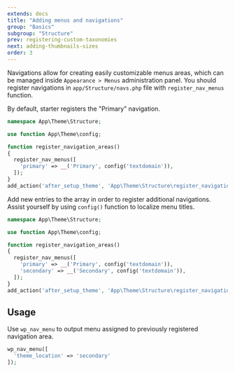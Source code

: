 ```yaml
---
extends: docs
title: "Adding menus and navigations"
group: "Basics"
subgroup: "Structure"
prev: registering-custom-taxonomies
next: adding-thumbnails-sizes
order: 3
---
```


Navigations allow for creating easily customizable menus areas, which can be managed inside `Appearance > Menus` administration panel. You should register navigations in `app/Structure/navs.php` file with `register_nav_menus` function.

By default, starter registers the "Primary" navigation.

```php
namespace App\Theme\Structure;

use function App\Theme\config;

function register_navigation_areas()
{
  register_nav_menus([
    'primary' => __('Primary', config('textdomain')),
  ]);
}
add_action('after_setup_theme', 'App\Theme\Structure\register_navigation_areas');
```

Add new entries to the array in order to register additional navigations. Assist yourself by using `config()` function to localize menu titles.

```php
namespace App\Theme\Structure;

use function App\Theme\config;

function register_navigation_areas()
{
  register_nav_menus([
    'primary' => __('Primary', config('textdomain')),
    'secondary' => __('Secondary', config('textdomain')),
  ]);
}
add_action('after_setup_theme', 'App\Theme\Structure\register_navigation_areas');
```

## Usage

Use `wp_nav_menu` to output menu assigned to previously registered navigation area.

```php
wp_nav_menu([
  'theme_location' => 'secondary'
]);
```
